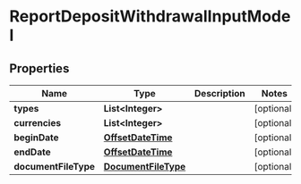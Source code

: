 # ReportDepositWithdrawalInputModel

## Properties
Name | Type | Description | Notes
------------ | ------------- | ------------- | -------------
**types** | **List&lt;Integer&gt;** |  |  [optional]
**currencies** | **List&lt;Integer&gt;** |  |  [optional]
**beginDate** | [**OffsetDateTime**](OffsetDateTime.md) |  |  [optional]
**endDate** | [**OffsetDateTime**](OffsetDateTime.md) |  |  [optional]
**documentFileType** | [**DocumentFileType**](DocumentFileType.md) |  |  [optional]

